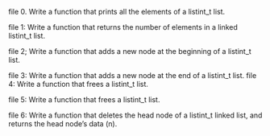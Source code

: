 file 0.  Write a function that prints all the elements of a listint_t list.

file 1:  Write a function that returns the number of elements in a linked listint_t list.

file 2; Write a function that adds a new node at the beginning of a listint_t list.

file 3: Write a function that adds a new node at the end of a listint_t list.
file 4:  Write a function that frees a listint_t list.

file 5:  Write a function that frees a listint_t list.

file 6:  Write a function that deletes the head node of a listint_t linked list, and returns the head node’s data (n).


